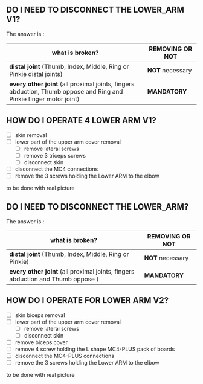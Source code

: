 ## 	DO I NEED TO DISCONNECT THE LOWER_ARM V1?

The answer is :

| what is broken?                                              | REMOVING OR NOT   |
| ------------------------------------------------------------ | ----------------- |
| **distal joint** (Thumb, Index, Middle, Ring or Pinkie distal joints) | **NOT** necessary |
| **every other joint** (all proximal joints, fingers abduction, Thumb oppose and Ring and Pinkie finger motor joint) | **MANDATORY**     |

## HOW DO I OPERATE 4 LOWER ARM V1?

- [ ] skin removal
- [ ] lower part of the upper arm cover removal
  - [ ] remove lateral screws
  - [ ] remove 3 triceps screws
  - [ ] disconnect skin
- [ ] disconnect the MC4 connections
- [ ] remove the 3 screws holding the Lower ARM to the elbow

to be done with real picture





## DO I NEED TO DISCONNECT THE LOWER_ARM?

The answer is :

| what is broken?                                              | REMOVING OR NOT   |
| ------------------------------------------------------------ | ----------------- |
| **distal joint** (Thumb, Index, Middle, Ring or Pinkie)      | **NOT** necessary |
| **every other joint** (all proximal joints, fingers abduction and Thumb oppose ) | **MANDATORY**     |



## HOW DO I OPERATE FOR LOWER ARM V2?

- [ ] skin biceps removal
- [ ] lower part of the upper arm cover removal
  - [ ] remove lateral screws
  - [ ] disconnect skin
- [ ] remove biceps cover
- [ ] remove 4 screw holding the L shape MC4-PLUS pack of boards
- [ ] disconnect the MC4-PLUS connections
- [ ] remove the 3 screws holding the Lower ARM to the elbow

to be done with real picture



